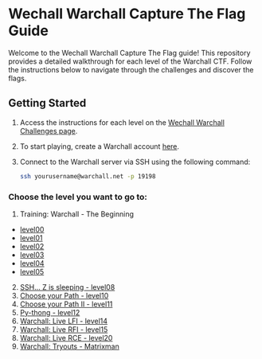 # Wechall Warchall Capture The Flag Guide

Welcome to the Wechall Warchall Capture The Flag guide! This repository provides a detailed walkthrough for each level of the Warchall CTF. Follow the instructions below to navigate through the challenges and discover the flags.

## Getting Started

1. Access the instructions for each level on the [Wechall Warchall Challenges page](https://www.wechall.net/challs/Warchall/by/chall_score/ASC/page-1).

2. To start playing, create a Warchall account [here](https://www.wechall.net/challenge/warchall/begins/index.php).

3. Connect to the Warchall server via SSH using the following command:

      ```bash
   ssh yourusername@warchall.net -p 19198
   ```
### Choose the level you want to go to:
1. Training: Warchall - The Beginning
- [level00](https://github.com/TiavinaNath/WeChall-Warchall-STD23055-/blob/main/level00.md)
- [level01](https://github.com/TiavinaNath/WeChall-Warchall-STD23055-/blob/main/level01.md)
- [level02](https://github.com/TiavinaNath/WeChall-Warchall-STD23055-/blob/main/level02.md)
- [level03](https://github.com/TiavinaNath/WeChall-Warchall-STD23055-/blob/main/level03.md)
- [level04](https://github.com/TiavinaNath/WeChall-Warchall-STD23055-/blob/main/level04.md)
- [level05](https://github.com/TiavinaNath/WeChall-Warchall-STD23055-/blob/main/level05.md)

2. [SSH... Z is sleeping - level08](https://github.com/TiavinaNath/WeChall-Warchall-STD23055-/blob/main/SSH...%20Z%20is%20sleeping%20-%20level08.md)
3. [Choose your Path - level10](https://github.com/TiavinaNath/WeChall-Warchall-STD23055-/blob/main/Choose%20your%20Path%20-%20level10.md)
4. [Choose your Path II - level11](https://github.com/TiavinaNath/WeChall-Warchall-STD23055-/blob/main/Choose%20Your%20Path%20II%20-%20level11.md)
5. [Py-thong - level12](https://github.com/TiavinaNath/WeChall-Warchall-STD23055-/blob/main/Py-thong%20-%20level12.md)
6. [Warchall: Live LFI - level14](https://github.com/TiavinaNath/WeChall-Warchall-STD23055-/blob/main/Warchall%3A%20Live%20LFI%20-%20level14.md)
7. [Warchall: Live RFI - level15](https://github.com/TiavinaNath/WeChall-Warchall-STD23055-/blob/main/Warchall%3A%20Live%20RFI%20-%20level15.md)
8. [Warchall: Live RCE - level20](https://github.com/TiavinaNath/WeChall-Warchall-STD23055-/blob/main/Warchall%3A%20Live%20RCE%20-%20level20.md)
9. [Warchall: Tryouts - Matrixman](https://github.com/TiavinaNath/WeChall-Warchall-STD23055-/blob/main/Warchall%3A%20Tryouts%20-%20level13.md)
      
  
  
